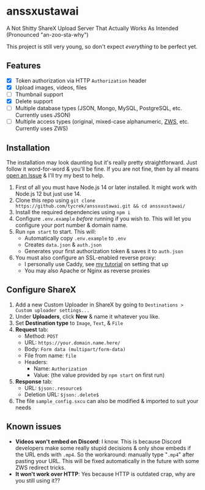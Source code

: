# anssxustawai
A Not Shitty ShareX Upload Server That Actually Works As Intended (Pronounced "an-zoo-sta-why")

This project is still very young, so don't expect *everything* to be perfect yet.

## Features

- [x] Token authorization via HTTP `Authorization` header
- [x] Upload images, videos, files
- [ ] Thumbnail support
- [x] Delete support
- [ ] Multiple database types (JSON, Mongo, MySQL, PostgreSQL, etc. Currently uses JSON)
- [ ] Multiple access types (original, mixed-case alphanumeric, [ZWS](https://zws.im), etc. Currently uses ZWS)

## Installation

The installation may look daunting but it's really pretty straightforward. Just follow it word-for-word & you'll be fine. If you are not fine, then by all means [open an Issue](https://github.com/tycrek/anssxustawai/issues/new) & I'll try my best to help.

1. First of all you must have Node.js 14 or later installed. It might work with Node.js 12 but just use 14.
2. Clone this repo using `git clone https://github.com/tycrek/anssxustawai.git && cd anssxustawai/`
3. Install the required dependencies using `npm i`
4. Configure `.env.example` *before* running if you wish to. This will let you configure your port number & domain name.
5. Run `npm start` to start. This will:
   - Automatically copy `.env.example` to `.env`
   - Creates `data.json` & `auth.json`
   - Generates your first authorization token & saves it to `auth.json`
6. You must also configure an SSL-enabled reverse proxy:
   - I personally use Caddy, see [my tutorial](https://jmoore.dev/tutorials/2021/03/caddy-express-reverse-proxy/) on setting that up
   - You may also Apache or Nginx as reverse proxies

## Configure ShareX

1. Add a new Custom Uploader in ShareX by going to `Destinations > Custom uploader settings...`
2. Under **Uploaders**, click **New** & name it whatever you like.
3. Set **Destination type** to `Image`, `Text`, & `File`
4. **Request** tab:
   - Method: `POST`
   - URL: `https://your.domain.name.here/`
   - Body: `Form data (multipart/form-data)`
   - File from name: `file`
   - Headers:
      - Name: `Authorization`
	  - Value: (the value provided by `npm start` on first run)
5. **Response** tab:
   - URL: `$json:.resource$`
   - Deletion URL: `$json:.delete$`
6. The file `sample_config.sxcu` can also be modified & imported to suit your needs

## Known issues

- **Videos won't embed on Discord**: I know. This is because Discord developers make some really stupid decisions & only show embeds if the URL ends with `.mp4`. So the workaround: manually type "`.mp4`" after pasting your URL. This will be fixed automatically in the future with some ZWS redirect tricks.
- **It won't work over HTTP**: Yes because HTTP is outdated crap, why are you still using it??
